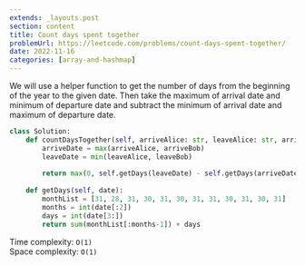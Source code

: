 ```yaml
---
extends: _layouts.post
section: content
title: Count days spent together
problemUrl: https://leetcode.com/problems/count-days-spent-together/
date: 2022-11-16
categories: [array-and-hashmap]
---
```


We will use a helper function to get the number of days from the beginning of the year to the given date. Then take the maximum of arrival date and minimum of departure date and subtract the minimum of arrival date and maximum of departure date.

```python
class Solution:
    def countDaysTogether(self, arriveAlice: str, leaveAlice: str, arriveBob: str, leaveBob: str) -> int:
        arriveDate = max(arriveAlice, arriveBob)
        leaveDate = min(leaveAlice, leaveBob)
        
        return max(0, self.getDays(leaveDate) - self.getDays(arriveDate) + 1)
        
    def getDays(self, date):
        monthList = [31, 28, 31, 30, 31, 30, 31, 31, 30, 31, 30, 31]
        months = int(date[:2])
        days = int(date[3:])
        return sum(monthList[:months-1]) + days
```

Time complexity: `O(1)` <br/>
Space complexity: `O(1)`